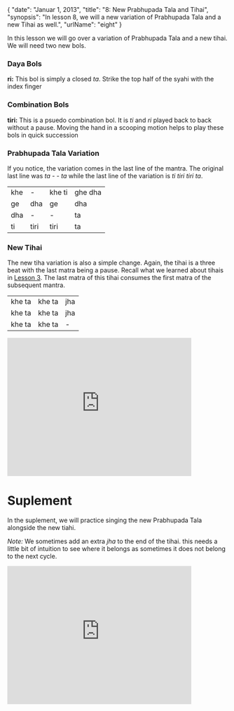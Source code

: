 <data>
{
    "date": "Januar 1, 2013",
    "title": "8: New Prabhupada Tala and Tihai",
    "synopsis": "In lesson 8, we will a new variation of Prabhupada Tala and a new Tihai as well.",
    "urlName": "eight"
}
</data>

In this lesson we will go over a variation of Prabhupada Tala and a new tihai. We will need two new bols.

### Daya Bols

**ri:** This bol is simply a closed *ta*. Strike the top half of the syahi with the index finger

### Combination Bols

**tiri:** This is a psuedo combination bol. It is *ti* and *ri* played back to back without a pause. Moving the hand in a scooping motion helps to play these bols in quick succession

    
### Prabhupada Tala Variation

If you notice, the variation comes in the last line of the mantra. The original last line was *ta - - ta* while the last line of the variation is *ti tiri tiri ta*. 

<table>
    <tr>
        <td>khe</td> 
        <td>-</td> 
        <td>khe ti</td> 
        <td>ghe dha</td>
    </tr>
    <tr>
        <td>ge</td> 
        <td>dha</td> 
        <td>ge</td> 
        <td>dha</td> 
    </tr>
    <tr>
        <td>dha</td> 
        <td>-</td> 
        <td>-</td> 
        <td>ta</td> 
    </tr>
    <tr>
        <td>ti</td> 
        <td>tiri</td> 
        <td>tiri</td> 
        <td>ta</td> 
    </tr>
</table>


### New Tihai

The new tiha variation is also a simple change. Again, the tihai is a three beat with the last matra being a pause.  Recall what we learned about tihais in [Lesson 3](/lessons/three.html). The last matra of this tihai consumes the first matra of the subsequent mantra. 

<table>
    <tr>
        <td>khe ta</td> 
        <td>khe ta</td> 
        <td>jha</td> 
    </tr>
    <tr>
        <td>khe ta</td> 
        <td>khe ta</td> 
        <td>jha</td> 
    </tr>
    <tr>
        <td>khe ta</td> 
        <td>khe ta</td> 
        <td>-</td> 
    </tr>
</table>


<iframe width="420" height="315" src="http://www.youtube.com/embed/gGACfXFsUGI" frameborder="0" allowfullscreen></iframe>



# Suplement

In the suplement, we will practice singing the new Prabhupada Tala alongside the new tiahi.

*Note:* We sometimes add an extra *jha* to the end of the tihai. this needs a little bit of intuition to see where it belongs as sometimes it does not belong to the next cycle. 

<iframe width="420" height="315" src="http://www.youtube.com/embed/08wTJtng43w" frameborder="0" allowfullscreen></iframe>
